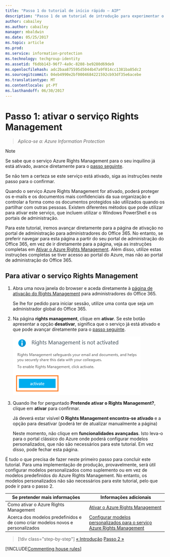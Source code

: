 ```yaml
---
title: "Passo 1 do tutorial de início rápido – AIP"
description: "Passo 1 de um tutorial de introdução para experimentar o Azure Information Protection rapidamente – Ativar o serviço Azure Rights Management."
author: cabailey
ms.author: cabailey
manager: mbaldwin
ms.date: 05/25/2017
ms.topic: article
ms.prod: 
ms.service: information-protection
ms.technology: techgroup-identity
ms.assetid: f6dbb143-96f7-4a9c-8208-be9280d69de9
ms.openlocfilehash: adc2baa875595d5044b47a9f014cc1381ba85dc2
ms.sourcegitcommit: 04eb4990e2bf0004684221592cb93df35e6acebe
ms.translationtype: MT
ms.contentlocale: pt-PT
ms.lasthandoff: 06/30/2017
---
```

# <a name="step-1-activate-the-rights-management-service"></a>Passo 1: ativar o serviço Rights Management
 
>*Aplica-se a: Azure Information Protection*

> [!NOTE]
>Se sabe que o serviço Azure Rights Management para o seu inquilino já está ativado, avance diretamente para o [passo seguinte](infoprotect-tutorial-step2.md). 
>
>Se não tem a certeza se este serviço está ativado, siga as instruções neste passo para o confirmar.

Quando o serviço Azure Rights Management for ativado, poderá proteger os e-mails e os documentos mais confidenciais da sua organização e controlar a forma como os documentos protegidos são utilizados quando os partilhar com outras pessoas. Existem diferentes métodos que pode utilizar para ativar este serviço, que incluem utilizar o Windows PowerShell e os portais de administração.

Para este tutorial, iremos avançar diretamente para a página de ativação no portal de administração para administradores do Office 365. No entanto, se preferir navegar para esta página a partir do seu portal de administração do Office 365, em vez de ir diretamente para a página, veja as instruções completas em [Ativar o Azure Rights Management](../deploy-use/activate-service.md). Além disso, utilize estas instruções completas se tiver acesso ao portal do Azure, mas não ao portal de administração do Office 365.

## <a name="to-activate-the-rights-management-service"></a>Para ativar o serviço Rights Management

1. Abra uma nova janela do browser e aceda diretamente à [página de ativação do Rights Management](https://account.activedirectory.windowsazure.com/RmsOnline/Manage.aspx) para administradores do Office 365.
    
    Se lhe for pedido para iniciar sessão, utilize uma conta que seja um administrador global do Office 365.

2. Na página **rights management**, clique em **ativar**. Se este botão apresentar a opção **desativar**, significa que o serviço já está ativado e que pode avançar diretamente para o [passo seguinte](infoprotect-tutorial-step2.md). 

    ![Passo 1 do tutorial de início rápido do Azure Information Protection – ativar o serviço](../media/info-protect-activate.png)

3. Quando lhe for perguntado **Pretende ativar o Rights Management?**, clique em **ativar** para confirmar.

    Já deverá estar visível **O Rights Management encontra-se ativado** e a opção para desativar (poderá ter de atualizar manualmente a página)

    Neste momento, não clique em **funcionalidades avançadas**. Isto leva-o para o portal clássico do Azure onde poderá configurar modelos personalizados, que não são necessários para este tutorial. Em vez disso, pode fechar esta página.

É tudo o que precisa de fazer neste primeiro passo para concluir este tutorial. Para uma implementação de produção, provavelmente, será útil configurar modelos personalizados como suplemento ou em vez de modelos predefinidos do Azure Rights Management. No entanto, os modelos personalizados não são necessários para este tutorial, pelo que pode ir para o passo 2.

|Se pretender mais informações|Informações adicionais|
|--------------------------------|--------------------------|
|Como ativar o Azure Rights Management|[Ativar o Azure Rights Management](../deploy-use/activate-service.md)|
|Acerca dos modelos predefinidos e de como criar modelos novos e personalizados|[Configurar modelos personalizados para o serviço Azure Rights Management](../deploy-use/configure-custom-templates.md)|

>[!div class="step-by-step"]
[&#171; Introdução](infoprotect-quick-start-tutorial.md)
[Passo 2 &#187;](infoprotect-tutorial-step2.md)

[!INCLUDE[Commenting house rules](../includes/houserules.md)]

